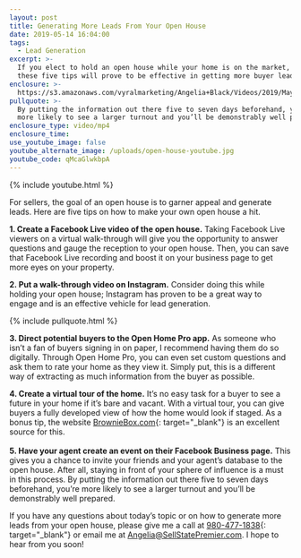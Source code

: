 ```yaml
---
layout: post
title: Generating More Leads From Your Open House
date: 2019-05-14 16:04:00
tags:
  - Lead Generation
excerpt: >-
  If you elect to hold an open house while your home is on the market, following
  these five tips will prove to be effective in getting more buyer leads.
enclosure: >-
  https://s3.amazonaws.com/vyralmarketing/Angelia+Black/Videos/2019/May/Sellstate+Premier-+Generating+More+Leads+From+Your+Open+House.mp4
pullquote: >-
  By putting the information out there five to seven days beforehand, you’re
  more likely to see a larger turnout and you’ll be demonstrably well prepared.
enclosure_type: video/mp4
enclosure_time:
use_youtube_image: false
youtube_alternate_image: /uploads/open-house-youtube.jpg
youtube_code: qMcaGlwkbpA
---
```


{% include youtube.html %}

For sellers, the goal of an open house is to garner appeal and generate leads. Here are five tips on how to make your own open house a hit.&nbsp;

**1\. Create a Facebook Live video of the open house.** Taking Facebook Live viewers on a virtual walk-through will give you the opportunity to answer questions and gauge the reception to your open house. Then, you can save that Facebook Live recording and boost it on your business page to get more eyes on your property.

**2\. Put a walk-through video on Instagram.** Consider doing this while holding your open house; Instagram has proven to be a great way to engage and is an effective vehicle for lead generation. &nbsp; &nbsp; &nbsp; &nbsp; &nbsp;&nbsp;

{% include pullquote.html %}

**3\. Direct potential buyers to the Open Home Pro app.** As someone who isn’t a fan of buyers signing in on paper, I recommend having them do so digitally. Through Open Home Pro, you can even set custom questions and ask them to rate your home as they view it. Simply put, this is a different way of extracting as much information from the buyer as possible. &nbsp; &nbsp;&nbsp;

**4\. Create a virtual tour of the home.** It’s no easy task for a buyer to see a future in your home if it’s bare and vacant. With a virtual tour, you can give buyers a fully developed view of how the home would look if staged. As a bonus tip, the website [BrownieBox.com](http://BrownieBox.com){: target="_blank"} is an excellent source for this.<br>&nbsp; &nbsp; &nbsp;<br>**5\. Have your agent create an event on their Facebook Business page.** This gives you a chance to invite your friends and your agent’s database to the open house. After all, staying in front of your sphere of influence is a must in this process. By putting the information out there five to seven days beforehand, you’re more likely to see a larger turnout and you’ll be demonstrably well prepared. &nbsp; &nbsp; &nbsp; &nbsp; &nbsp; &nbsp;

If you have any questions about today’s topic or on how to generate more leads from your open house, please give me a call at [980-477-1838](tel:980-477-1838){: target="_blank"} or email me at [Angelia@SellStatePremier.com](mailto:Angelia@SellStatePremier.com). I hope to hear from you soon\!